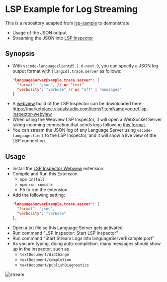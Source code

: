 # LSP Example for Log Streaming

This is a repository adapted from [lsp-sample](https://github.com/Microsoft/vscode-extension-samples/tree/master/lsp-sample) to demonstrate

- Usage of the JSON output
- Streaming the JSON into [LSP Inspector](https://github.com/Microsoft/language-server-protocol-inspector)

## Synopsis

- With `vscode-languageclient@5.1.0-next.9`, you can specify a JSON log output format with `[langId].trace.server` as follows:
  ```json
  "languageServerExample.trace.server": {
    "format": "json", // or "text"
    "verbosity": "verbose" // or "off" | "messages"
  }
  ```
- A [webview](https://github.com/Microsoft/language-server-protocol-inspector/tree/master/lsp-inspector-webview) build of the LSP Inspector can be downloaded here: https://marketplace.visualstudio.com/items?itemName=octref.lsp-inspector-webview
- When using the Webview LSP Inspector, it will open a WebSocket Server taking incoming connection that sends logs following [this format](https://github.com/Microsoft/language-server-protocol-inspector#log-format).
- You can stream the JSON log of any Language Server using `vscode-languageclient` to the LSP Inspector, and it will show a live view of the LSP connection.

## Usage

- Install the [LSP Inspector Webview](https://marketplace.visualstudio.com/items?itemName=octref.lsp-inspector-webview) extension
- Compile and Run this Extension
  - `npm install`
  - `npm run compile`
  - F5 to run the extension
- Add the following setting:
  ```json
  "languageServerExample.trace.server": {
    "format": "json",
    "verbosity": "verbose"
  },
  ```
- Open a txt file so this Language Server gets activated
- Run command "LSP Inspector: Start LSP Inspector"
- Run command "Start Stream Logs into languageServerExample.port"
- As you are typing, doing auto-completion, many messages should show up in the inspector, such as
  - `textDocument/didChange`
  - `textDocument/completion`
  - `textDocument/publishDiagnostics`

![stream](https://user-images.githubusercontent.com/4033249/45078686-7a22e600-b0a5-11e8-9c75-0d0dc3ec8256.gif)